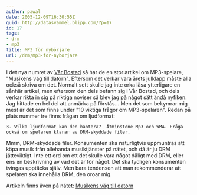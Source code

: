 ```yaml
---
author: pawal
date: 2005-12-09T16:30:55Z
guid: http://datasvammel.blipp.com/?p=17
id: 17
tags:
- drm
- mp3
title: MP3 för nybörjare
url: /drm/mp3-for-nyborjare
---
```


I det nya numret av <a href="http://www.varbostad.se/">Vår Bostad</a>
så har de en stor artikel om MP3-spelare, "Musikens väg till
datorn". Eftersom det verkar vara årets julklapp måste alla också
skriva om det. Normalt sett skulle jag inte orka läsa ytterligare en
sånhär artikel, men eftersom den dels befann sig i Vår Bostad, och
dels verkar rikta in sig på riktiga noviser så blev jag på något sätt
ändå nyfiken. Jag hittade en hel del att anmärka på förstås... Men det
som bekymrar mig mest är det som finns under "10 viktiga frågor om
MP3-spelaren". Redan på plats nummer tre finns frågan om ljudformat:

```
3. Vilka ljudformat kan den hantera?  Åtminstone Mp3 och WMA. Fråga
också om spelaren klarar av DRM-skyddade filer.
```

Mmm, DRM-skyddade filer. Konsumenten ska
naturligtvis uppmuntras att köpa musik från allehanda musiktjänster på
nätet, och då är ju DRM jätteviktigt. Inte ett ord om ett det skulle
vara något dåligt med DRM, eller ens en beskrivning av vad det är för
något. Det ska tydligen konsumenten tvingas upptäcka själv. Men bara
tendensen att man rekommenderar att spelaren ska innehålla DRM, den
oroar mig.

Artikeln finns även på nätet:
<a href="http://www.varbostad.se/ArticlePages/200511/24/20051124105944_vb698/20051124105944_vb698.dbp.asp">Musikens väg till datorn</a>
